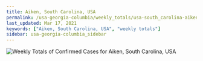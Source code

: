 ```yaml
---
title: Aiken, South Carolina, USA
permalink: /usa-georgia-columbia/weekly_totals/usa-south_carolina-aiken-weekly_totals.html
last_updated: Mar 17, 2021
keywords: ["Aiken, South Carolina, USA", "weekly totals"]
sidebar: usa-georgia-columbia_sidebar
---
```


![Weekly Totals of Confirmed Cases for Aiken, South Carolina, USA](/covid_tracker/images/graphs/usa-south_carolina-aiken-weekly_totals_graph.png)
